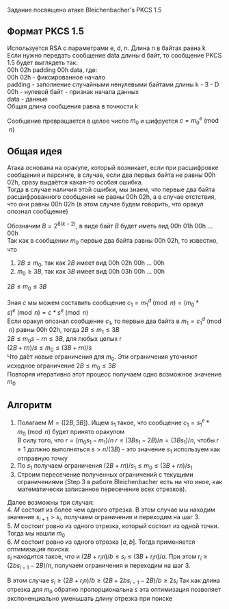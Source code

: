 Задание посвящено атаке Bleichenbacher's PKCS 1.5  

## Формат PKCS 1.5   
Используется RSA с параметрами e, d, n. Длина n в байтах равна k   
Если нужно передать сообщение data длины d байт, то сообщение PKCS 1.5 будет выглядеть так:  
00h 02h padding 00h data, где:  
00h 02h  - фиксированное начало  
padding - заполнение случайными ненулевыми байтами длины k - 3 - D  
00h - нулевой байт - признак начала данных  
data - данные  
Общая длина сообщения равна в точности k 

Сообщение превращается в целое число $m_0$ и шифруется $c = m_0^e \pmod n$


## Общая идея  
Атака основана на оракуле, который возникает, если при расшифровке сообщения и парсинге, в случае, если два первых байта не равны 00h 02h, сразу выдаётся какая-то особая ошибка.  
Тогда в случае наличия этой ошибки, мы знаем, что первые два байта расшифрованного сообщения не равны 00h 02h, а в случае отстствия, что они равны 00h 02h (в этом случае будем говорить, что оракул опознал сообщение)


Обозначим $B = 2^{8(k-2)}$,  в виде байт $B$ будет иметь вид 00h 01h 00h ... 00h  
Так как в сообщении $m_0$ первые два байта равны 00h 02h, то известно, что
1. $2B \le m_0$, так как $2B$ имеет вид 00h 02h 00h ... 00h
2. $m_0 \ge 3B$, так как $3B$ имеет вид 00h 03h 00h ... 00h 

$2B \le m_0 \le 3B$  

Зная $c$ мы можем составить сообщение $c_1 = m_1^d \pmod n = (m_0 * s)^e \pmod n = c * s^e \pmod n$  
Если оракул опознал сообщение $c_1$, то первые два байта в $m_1 = c_1 ^ d \pmod n$ равны 00h 02h, тогда
$2B \le m_1 \le 3B$  
$2B \le m_0s - rn \le 3B$, для любых целых r  
$(2B + rn) / s \le m_0 \le (3B + rn) / s$  
Что даёт новые ограничения для $m_0$. Эти ограничения уточняют исходное ограничение $2B \le m_0 \le 3B$  
Повторяя итеративно этот процесс получаем одно возможное значение $m_0$  


## Алгоритм
1. Полагаем $M = ([2B, 3B])$. Ищем $s_1$ такое, что сообщение $c_1 = s_1^e * m_0 \pmod n$  будет принято оракулом    
В силу того, что $r = (m_0s_1 - m_1) / n$   $r \le (3Bs_1 - 2B) / n = (3Bs_1) / n$, чтобы $r \ge 1$ должно выполняться $s > n / (3B)$ -  это значение $s_1$ используем как отправную точку
2. По $s_1$ получаем ограничения $(2B + rn) / s_1 \le m_0 \le (3B + rn) / s_1$  
3. Строим пересечение полученных ограничений с текущими ограничениями  (Step 3 в работе Bleichenbacher есть ни что иное, как математически записанное пересечение всех отрезков).

Далее возможны три случая:  
4. $M$ состоит из более чем одного отрезка. В этом случае мы находим значение $s_{i + 1} > s_i$, получаем ограничения и переходим на шаг 3.  
5. $M$ состоит ровно из одного отрезка, который состоит из одной точки. Тогда мы нашли $m_0$  
6. $M$ состоит ровно из одного отрезка $[a, b]$. Тогда применяется оптимизация поиска:  
$s_i$ находится такое, что и $(2B + r_in) / b \le s_i \le (3B + r_in) / a$. При этом $r_i \ge (2bs_{i - 1} - 2B) / n$, получаем ограничения и переходим на шаг 3.

В этом случае $s_i \ge (2B + r_in) / b \ge (2B + 2bs_{i-1} - 2B) / b \ge 2s_i$  Так как длина отрезка для $m_0$ обратно пропорциональна $s$ эта оптимизация позволяет экспоненциально уменьшать длину отрезка при поиске




















